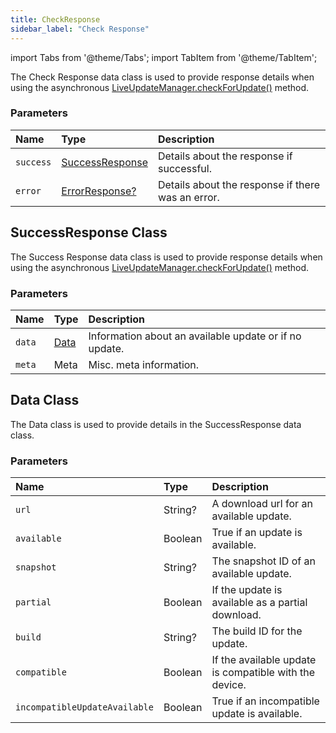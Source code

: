 ```yaml
---
title: CheckResponse
sidebar_label: "Check Response"
---
```


import Tabs from '@theme/Tabs';
import TabItem from '@theme/TabItem';

The Check Response data class is used to provide response details when using the asynchronous [LiveUpdateManager.checkForUpdate()](./live-update-manager#checkforupdate) method.

### Parameters

Name | Type | Description
:------ | :------ | :------
`success` | [SuccessResponse](./check-response#successresponse-class) | Details about the response if successful.
`error` | [ErrorResponse?](./error-response) | Details about the response if there was an error.

## SuccessResponse Class

The Success Response data class is used to provide response details when using the asynchronous [LiveUpdateManager.checkForUpdate()](./live-update-manager#checkforupdate) method.

### Parameters

Name | Type | Description
:------ | :------ | :------
`data` | [Data](./check-response#data-class) | Information about an available update or if no update.
`meta` | Meta | Misc. meta information.

## Data Class

The Data class is used to provide details in the SuccessResponse data class.

### Parameters

Name | Type | Description
:------ | :------ | :------
`url` | String? | A download url for an available update.
`available` | Boolean | True if an update is available.
`snapshot` | String? | The snapshot ID of an available update.
`partial` | Boolean | If the update is available as a partial download.
`build` | String? | The build ID for the update.
`compatible` | Boolean | If the available update is compatible with the device.
`incompatibleUpdateAvailable` | Boolean | True if an incompatible update is available.
